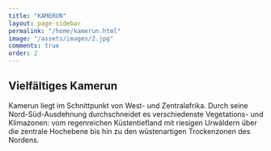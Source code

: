 ```yaml
---
title: "KAMERUN"
layout: page-sidebar
permalink: "/home/kamerun.html"
image: "/assets/images/2.jpg"
comments: true
order: 2
---
```


## Vielfältiges Kamerun

Kamerun liegt im Schnittpunkt von West- und Zentralafrika. Durch seine Nord-Süd-Ausdehnung durchschneidet es verschiedenste Vegetations- und Klimazonen: vom regenreichen Küstentiefland mit riesigen Urwäldern über die zentrale Hochebene bis hin zu den wüstenartigen Trockenzonen des Nordens.